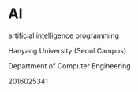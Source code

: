 # AI
artificial intelligence programming



Hanyang University (Seoul Campus)

Department of Computer Engineering

2016025341
